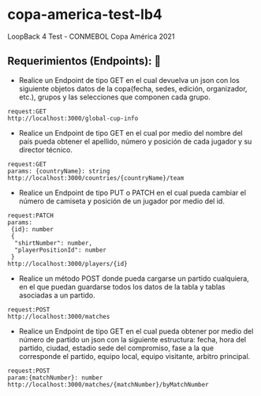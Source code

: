 # copa-america-test-lb4
LoopBack 4 Test - CONMEBOL Copa América 2021

## Requerimientos (Endpoints): 🚀

* Realice un Endpoint de tipo GET en el cual devuelva un json con los siguiente objetos
datos de la copa(fecha, sedes, edición, organizador, etc.), grupos y las selecciones
que componen cada grupo.
```
request:GET
http://localhost:3000/global-cup-info
```

* Realice un Endpoint de tipo GET en el cual por medio del nombre del país pueda obtener
el apellido, número y posición de cada jugador y su director técnico.
```
request:GET
params: {countryName}: string
http://localhost:3000/countries/{countryName}/team
```

* Realice un Endpoint de tipo PUT o PATCH en el cual pueda cambiar el número de
camiseta y posición de un jugador por medio del id.
```
request:PATCH
params:
 {id}: number
 {
  "shirtNumber": number,
  "playerPositionId": number
 }
http://localhost:3000/players/{id}
```

* Realice un método POST donde pueda cargarse un partido cualquiera, en el que puedan
guardarse todos los datos de la tabla y tablas asociadas a un partido.
```
request:POST
http://localhost:3000/matches
```

* Realice un Endpoint de tipo GET en el cual pueda obtener por medio del número de
partido un json con la siguiente estructura: fecha, hora del partido, ciudad, estadio sede
del compromiso, fase a la que corresponde el partido, equipo local, equipo visitante,
arbitro principal.
```
request:POST
param:{matchNumber}: number
http://localhost:3000/matches/{matchNumber}/byMatchNumber

```
